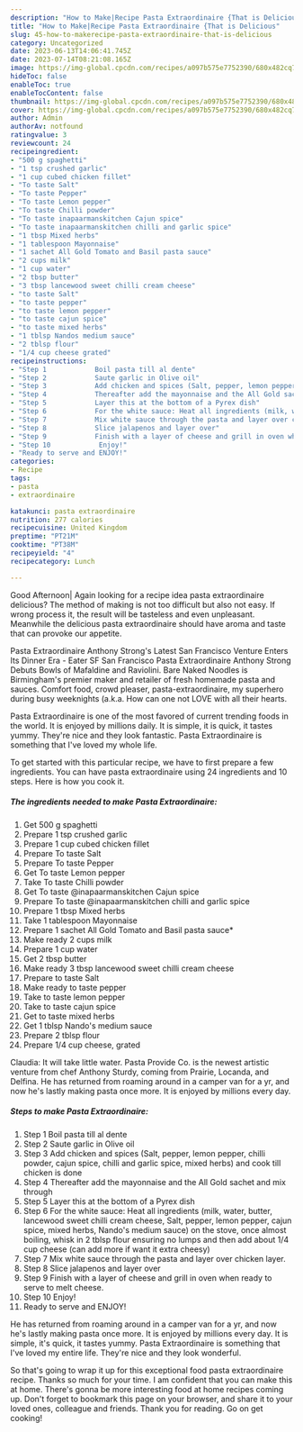 ```yaml
---
description: "How to Make|Recipe Pasta Extraordinaire {That is Delicious"
title: "How to Make|Recipe Pasta Extraordinaire {That is Delicious"
slug: 45-how-to-makerecipe-pasta-extraordinaire-that-is-delicious
category: Uncategorized
date: 2023-06-13T14:06:41.745Z
date: 2023-07-14T08:21:08.165Z
image: https://img-global.cpcdn.com/recipes/a097b575e7752390/680x482cq70/pasta-extraordinaire-recipe-main-photo.jpg
hideToc: false
enableToc: true
enableTocContent: false
thumbnail: https://img-global.cpcdn.com/recipes/a097b575e7752390/680x482cq70/pasta-extraordinaire-recipe-main-photo.jpg
cover: https://img-global.cpcdn.com/recipes/a097b575e7752390/680x482cq70/pasta-extraordinaire-recipe-main-photo.jpg
author: Admin
authorAv: notfound
ratingvalue: 3
reviewcount: 24
recipeingredient:
- "500 g spaghetti"
- "1 tsp crushed garlic"
- "1 cup cubed chicken fillet"
- "To taste Salt"
- "To taste Pepper"
- "To taste Lemon pepper"
- "To taste Chilli powder"
- "To taste inapaarmanskitchen Cajun spice"
- "To taste inapaarmanskitchen chilli and garlic spice"
- "1 tbsp Mixed herbs"
- "1 tablespoon Mayonnaise"
- "1 sachet All Gold Tomato and Basil pasta sauce"
- "2 cups milk"
- "1 cup water"
- "2 tbsp butter"
- "3 tbsp lancewood sweet chilli cream cheese"
- "to taste Salt"
- "to taste pepper"
- "to taste lemon pepper"
- "to taste cajun spice"
- "to taste mixed herbs"
- "1 tblsp Nandos medium sauce"
- "2 tblsp flour"
- "1/4 cup cheese grated"
recipeinstructions:
- "Step 1            Boil pasta till al dente"
- "Step 2            Saute garlic in Olive oil"
- "Step 3            Add chicken and spices (Salt, pepper, lemon pepper, chilli powder, cajun spice, chilli and garlic spice, mixed herbs) and cook till chicken is done"
- "Step 4            Thereafter add the mayonnaise and the All Gold sachet and mix through"
- "Step 5            Layer this at the bottom of a Pyrex dish"
- "Step 6            For the white sauce: Heat all ingredients (milk, water, butter, lancewood sweet chilli cream cheese, Salt, pepper, lemon pepper, cajun spice, mixed herbs, Nando&#39;s medium sauce) on the stove, once almost boiling, whisk in 2 tblsp flour ensuring no lumps and then add about 1/4 cup cheese (can add more if want it extra cheesy)"
- "Step 7            Mix white sauce through the pasta and layer over chicken layer."
- "Step 8            Slice jalapenos and layer over"
- "Step 9            Finish with a layer of cheese and grill in oven when ready to serve to melt cheese."
- "Step 10            Enjoy!"
- "Ready to serve and ENJOY!"
categories:
- Recipe
tags:
- pasta
- extraordinaire

katakunci: pasta extraordinaire 
nutrition: 277 calories
recipecuisine: United Kingdom
preptime: "PT21M"
cooktime: "PT38M"
recipeyield: "4"
recipecategory: Lunch

---
```



Good Afternoon| Again looking for a recipe idea pasta extraordinaire delicious? The method of making is not too difficult but also not easy. If wrong process it, the result will be tasteless and even unpleasant. Meanwhile the delicious pasta extraordinaire should have aroma and taste that can provoke our appetite.





Pasta Extraordinaire Anthony Strong&#39;s Latest San Francisco Venture Enters Its Dinner Era - Eater SF San Francisco Pasta Extraordinaire Anthony Strong Debuts Bowls of Mafaldine and Raviolini. Bare Naked Noodles is Birmingham&#39;s premier maker and retailer of fresh homemade pasta and sauces. Comfort food, crowd pleaser, pasta-extraordinaire, my superhero during busy weeknights (a.k.a. How can one not LOVE with all their hearts.

Pasta Extraordinaire is one of the most favored of current trending foods in the world. It is enjoyed by millions daily. It is simple, it is quick, it tastes yummy. They're nice and they look fantastic. Pasta Extraordinaire is something that I've loved my whole life.


To get started with this particular recipe, we have to first prepare a few ingredients. You can have pasta extraordinaire using 24 ingredients and 10 steps. Here is how you cook it.

<!--inarticleads1-->

##### The ingredients needed to make Pasta Extraordinaire:

1. Get 500 g spaghetti
1. Prepare 1 tsp crushed garlic
1. Prepare 1 cup cubed chicken fillet
1. Prepare To taste Salt
1. Prepare To taste Pepper
1. Get To taste Lemon pepper
1. Take To taste Chilli powder
1. Get To taste @inapaarmanskitchen Cajun spice
1. Prepare To taste @inapaarmanskitchen chilli and garlic spice
1. Prepare 1 tbsp Mixed herbs
1. Take 1 tablespoon Mayonnaise
1. Prepare 1 sachet All Gold Tomato and Basil pasta sauce*
1. Make ready 2 cups milk
1. Prepare 1 cup water
1. Get 2 tbsp butter
1. Make ready 3 tbsp lancewood sweet chilli cream cheese
1. Prepare to taste Salt
1. Make ready to taste pepper
1. Take to taste lemon pepper
1. Take to taste cajun spice
1. Get to taste mixed herbs
1. Get 1 tblsp Nando&#39;s medium sauce
1. Prepare 2 tblsp flour
1. Prepare 1/4 cup cheese, grated


Claudia: It will take little water. Pasta Provide Co. is the newest artistic venture from chef Anthony Sturdy, coming from Prairie, Locanda, and Delfina. He has returned from roaming around in a camper van for a yr, and now he&#39;s lastly making pasta once more. It is enjoyed by millions every day. 

<!--inarticleads2-->

##### Steps to make Pasta Extraordinaire:

1. Step 1            Boil pasta till al dente
1. Step 2            Saute garlic in Olive oil
1. Step 3            Add chicken and spices (Salt, pepper, lemon pepper, chilli powder, cajun spice, chilli and garlic spice, mixed herbs) and cook till chicken is done
1. Step 4            Thereafter add the mayonnaise and the All Gold sachet and mix through
1. Step 5            Layer this at the bottom of a Pyrex dish
1. Step 6            For the white sauce: Heat all ingredients (milk, water, butter, lancewood sweet chilli cream cheese, Salt, pepper, lemon pepper, cajun spice, mixed herbs, Nando&#39;s medium sauce) on the stove, once almost boiling, whisk in 2 tblsp flour ensuring no lumps and then add about 1/4 cup cheese (can add more if want it extra cheesy)
1. Step 7            Mix white sauce through the pasta and layer over chicken layer.
1. Step 8            Slice jalapenos and layer over
1. Step 9            Finish with a layer of cheese and grill in oven when ready to serve to melt cheese.
1. Step 10            Enjoy!
1. Ready to serve and ENJOY!

He has returned from roaming around in a camper van for a yr, and now he&#39;s lastly making pasta once more. It is enjoyed by millions every day. It is simple, it&#39;s quick, it tastes yummy. Pasta Extraordinaire is something that I&#39;ve loved my entire life. They&#39;re nice and they look wonderful. 

So that's going to wrap it up for this exceptional food pasta extraordinaire recipe. Thanks so much for your time. I am confident that you can make this at home. There's gonna be more interesting food at home recipes coming up. Don't forget to bookmark this page on your browser, and share it to your loved ones, colleague and friends. Thank you for reading. Go on get cooking!

